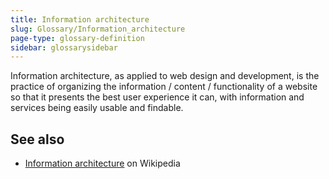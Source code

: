 ```yaml
---
title: Information architecture
slug: Glossary/Information_architecture
page-type: glossary-definition
sidebar: glossarysidebar
---
```


Information architecture, as applied to web design and development, is the practice of organizing the information / content / functionality of a website so that it presents the best user experience it can, with information and services being easily usable and findable.

## See also

- [Information architecture](https://en.wikipedia.org/wiki/Information_architecture) on Wikipedia
